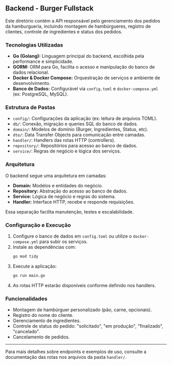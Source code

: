 ## Backend - Burger Fullstack

Este diretório contém a API responsável pelo gerenciamento dos pedidos da hamburgueria, incluindo montagem de hambúrgueres, registro de clientes, controle de ingredientes e status dos pedidos.

### Tecnologias Utilizadas
- **Go (Golang):** Linguagem principal do backend, escolhida pela performance e simplicidade.
- **GORM:** ORM para Go, facilita o acesso e manipulação do banco de dados relacional.
- **Docker & Docker Compose:** Orquestração de serviços e ambiente de desenvolvimento.
- **Banco de Dados:** Configurável via `config.toml` e `docker-compose.yml` (ex: PostgreSQL, MySQL).

### Estrutura de Pastas
- `config/`: Configurações da aplicação (ex: leitura de arquivos TOML).
- `db/`: Conexão, migração e queries SQL do banco de dados.
- `domain/`: Modelos de domínio (Burger, Ingredientes, Status, etc).
- `dto/`: Data Transfer Objects para comunicação entre camadas.
- `handler/`: Handlers das rotas HTTP (controllers).
- `repository/`: Repositórios para acesso ao banco de dados.
- `service/`: Regras de negócio e lógica dos serviços.

### Arquitetura
O backend segue uma arquitetura em camadas:
- **Domain:** Modelos e entidades do negócio.
- **Repository:** Abstração do acesso ao banco de dados.
- **Service:** Lógica de negócio e regras do sistema.
- **Handler:** Interface HTTP, recebe e responde requisições.

Essa separação facilita manutenção, testes e escalabilidade.

### Configuração e Execução
1. Configure o banco de dados em `config.toml` ou utilize o `docker-compose.yml` para subir os serviços.
2. Instale as dependências com:
	```sh
	go mod tidy
	```
3. Execute a aplicação:
	```sh
	go run main.go
	```
4. As rotas HTTP estarão disponíveis conforme definido nos handlers.

### Funcionalidades
- Montagem de hambúrguer personalizado (pão, carne, opcionais).
- Registro do nome do cliente.
- Gerenciamento de ingredientes.
- Controle de status do pedido: "solicitado", "em produção", "finalizado", "cancelado".
- Cancelamento de pedidos.

---
Para mais detalhes sobre endpoints e exemplos de uso, consulte a documentação das rotas nos arquivos da pasta `handler/`.
